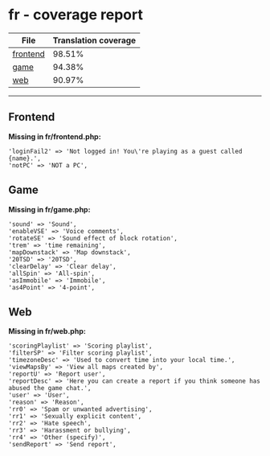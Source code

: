 <link rel="stylesheet" href="style.css">

# fr - coverage report

<table>
<thead>
    <tr>
        <th>File</th>
        <th colspan="2">Translation coverage</th>
    </tr>
</thead>
<tbody>
    <tr><td><a href="#">frontend</a></td><td>98.51%</td><td>
        <div class="pb">
            <span class="pb-fill" style="width: 98.51%;"></span>
        </div>
    </td></tr>
    <tr><td><a href="#">game</a></td><td>94.38%</td><td>
        <div class="pb">
            <span class="pb-fill" style="width: 94.38%;"></span>
        </div>
    </td></tr>
    <tr><td><a href="#">web</a></td><td>90.97%</td><td>
        <div class="pb">
            <span class="pb-fill" style="width: 90.97%;"></span>
        </div>
    </td></tr>
</tbody></table>

-----------------------

## Frontend

**Missing in fr/frontend.php:**

```
'loginFail2' => 'Not logged in! You\'re playing as a guest called {name}.',
'notPC' => 'NOT a PC',
```

## Game

**Missing in fr/game.php:**

```
'sound' => 'Sound',
'enableVSE' => 'Voice comments',
'rotateSE' => 'Sound effect of block rotation',
'trem' => 'time remaining',
'mapDownstack' => 'Map downstack',
'20TSD' => '20TSD',
'clearDelay' => 'Clear delay',
'allSpin' => 'All-spin',
'asImmobile' => 'Immobile',
'as4Point' => '4-point',
```

## Web

**Missing in fr/web.php:**

```
'scoringPlaylist' => 'Scoring playlist',
'filterSP' => 'Filter scoring playlist',
'timezoneDesc' => 'Used to convert time into your local time.',
'viewMapsBy' => 'View all maps created by',
'reportU' => 'Report user',
'reportDesc' => 'Here you can create a report if you think someone has abused the game chat.',
'user' => 'User',
'reason' => 'Reason',
'rr0' => 'Spam or unwanted advertising',
'rr1' => 'Sexually explicit content',
'rr2' => 'Hate speech',
'rr3' => 'Harassment or bullying',
'rr4' => 'Other (specify)',
'sendReport' => 'Send report',
```

